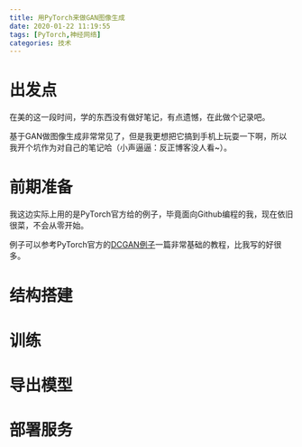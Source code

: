 ```yaml
---
title: 用PyTorch来做GAN图像生成
date: 2020-01-22 11:19:55
tags: [PyTorch,神经网络]
categories: 技术
---
```


# 出发点

在美的这一段时间，学的东西没有做好笔记，有点遗憾，在此做个记录吧。

基于GAN做图像生成非常常见了，但是我更想把它搞到手机上玩耍一下啊，所以我开个坑作为对自己的笔记哈（小声逼逼：反正博客没人看~）。

# 前期准备

我这边实际上用的是PyTorch官方给的例子，毕竟面向Github编程的我，现在依旧很菜，不会从零开始。

例子可以参考PyTorch官方的[DCGAN例子](https://pytorch.org/tutorials/beginner/dcgan_faces_tutorial.html)一篇非常基础的教程，比我写的好很多。


# 结构搭建

# 训练

# 导出模型

# 部署服务